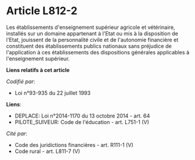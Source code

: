 # Article L812-2

Les établissements d'enseignement supérieur agricole et vétérinaire, installés sur un domaine appartenant à l'Etat ou mis à
la disposition de l'Etat, jouissent de la personnalité civile et de l'autonomie financière et constituent des établissements
publics nationaux sans préjudice de l'application à ces établissements des dispositions générales applicables à
l'enseignement supérieur.

**Liens relatifs à cet article**

_Codifié par_:

  - Loi n°93-935 du 22 juillet 1993

**Liens**:

  - DEPLACE: Loi n°2014-1170 du 13 octobre 2014 - art. 64
  - PILOTE_SUIVEUR: Code de l'éducation - art. L751-1 (V)

_Cité par_:

  - Code des juridictions financières - art. R111-1 (V)
  - Code rural - art. L811-7 (V)
